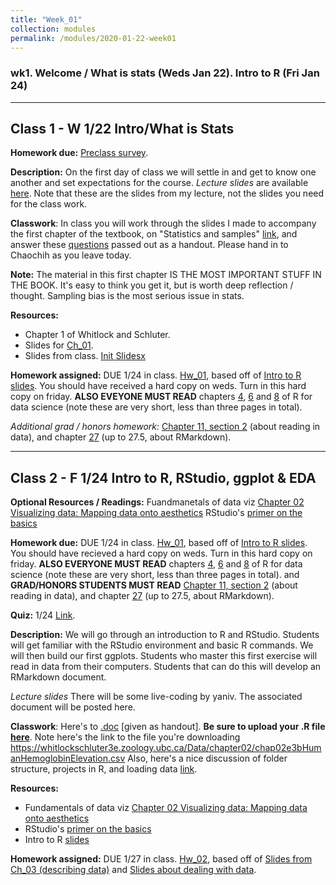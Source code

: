 ```yaml
---
title: "Week_01"
collection: modules
permalink: /modules/2020-01-22-week01
---
```


### wk1. Welcome / What is stats (Weds Jan 22). Intro to R (Fri Jan 24)

---

## Class 1 - W 1/22 Intro/What is Stats
**Homework due:** [Preclass survey](https://docs.google.com/forms/d/1b3ImrqCq41fqGlJkupdfaFnZQxu502GkTZ7YbqPixtc/).

**Description:** On the first day of class we will settle in and get to know one another and set expectations for the course.
*Lecture slides* are available [here](https://drive.google.com/open?id=1KQ6UgLPWQHPgIlfigzGF0eOeVHa2ifqf). Note that these are the slides from my lecture, not the slides you need for the class work.

**Classwork**: In class you will work through the slides I made to accompany the first chapter of the textbook, on "Statistics and samples" [link](https://drive.google.com/uc?export=download&id=10LoIiCXo_mQWX3FN8DprTFlH_yQJSaBb), and answer these [questions](https://drive.google.com/uc?export=download&id=0Bze1RelLJCQRMDlaNGZHcnZyR3FDTVlETGx6dlRXdDN2TDNz) passed out as a handout. Please hand in to Chaochih as you leave today.

**Note:** The material in this first chapter IS THE MOST IMPORTANT STUFF IN THE BOOK. It's easy to think you get it, but is worth deep reflection / thought. Sampling bias is the most serious issue in stats.

**Resources:**
- Chapter 1 of Whitlock and Schluter.
- Slides for [Ch_01](https://drive.google.com/uc?export=download&id=10LoIiCXo_mQWX3FN8DprTFlH_yQJSaBb).
- Slides from class. [Init Slidesx](https://drive.google.com/open?id=1KQ6UgLPWQHPgIlfigzGF0eOeVHa2ifqf)

**Homework assigned:**  DUE 1/24 in class. [Hw_01](https://drive.google.com/uc?export=download&id=0Bze1RelLJCQRbjREWmlaTDFYMEl5UWFRSkdWbWx6cTVEQTIw), based off of [Intro to R slides](https://drive.google.com/uc?export=download&id=1JbvarMPfxrP_P7WwqFRQIQJI7VaNNw9O). You should have received a hard copy on weds. Turn in this hard copy on friday. **ALSO EVEYONE MUST READ** chapters [4](https://r4ds.had.co.nz/workflow-basics.html), [6](https://r4ds.had.co.nz/workflow-scripts.html) and [8](https://r4ds.had.co.nz/workflow-projects.html) of R for data science (note these are very short, less than three pages in total).

*Additional grad / honors homework:* [Chapter 11, section 2](https://r4ds.had.co.nz/data-import.html#getting-started) (about reading in data), and chapter [27](https://r4ds.had.co.nz/r-markdown.html) (up to 27.5, about RMarkdown).

---

## Class 2 - F 1/24 Intro to R, RStudio, ggplot & EDA

**Optional Resources / Readings:** Fuandmanetals of data viz [Chapter 02 Visualizing data: Mapping data onto aesthetics](https://serialmentor.com/dataviz/aesthetic-mapping.html) RStudio's [primer on the basics](https://rstudio.cloud/learn/primers/1)

**Homework due:** DUE 1/24 in class. [Hw_01](https://drive.google.com/uc?export=download&id=0Bze1RelLJCQRbjREWmlaTDFYMEl5UWFRSkdWbWx6cTVEQTIw), based off of [Intro to R slides](https://drive.google.com/uc?export=download&id=1JbvarMPfxrP_P7WwqFRQIQJI7VaNNw9O). You should have recieved a hard copy on weds. Turn in this hard copy on friday. **ALSO EVERYONE MUST READ** chapters [4](https://r4ds.had.co.nz/workflow-basics.html), [6](https://r4ds.had.co.nz/workflow-scripts.html) and [8](https://r4ds.had.co.nz/workflow-projects.html) of R for data science (note these are very short, less than three pages in total). and **GRAD/HONORS STUDENTS MUST READ** [Chapter 11, section 2](https://r4ds.had.co.nz/data-import.html#getting-started) (about reading in data), and chapter [27](https://r4ds.had.co.nz/r-markdown.html) (up to 27.5, about RMarkdown).

**Quiz:** 1/24 [Link](https://canvas.umn.edu/courses/151855/quizzes/235700).

**Description:** We will go through an introduction to R and RStudio. Students will get familiar with the RStudio environment and basic R commands. We will then build our first ggplots. Students who master this first exercise will read in data from their computers. Students that can do this will develop an RMarkdown document.

*Lecture slides* There will be some live-coding by yaniv. The associated document will be posted here.

**Classwork**: Here's to [.doc](https://drive.google.com/open?id=1SmRSxv2A5RD2JyyKRgDMiCfB0MqI7TqN) [given as handout]. **Be sure to upload your .R file [here](https://canvas.umn.edu/courses/151855/assignments/994090)**.
Note here's the link to the file you're downloading  https://whitlockschluter3e.zoology.ubc.ca/Data/chapter02/chap02e3bHumanHemoglobinElevation.csv
Also, here's a nice discussion of folder structure, projects in R, and loading data [link](https://martinctc.github.io/blog/rstudio-projects-and-working-directories-a-beginner's-guide/).

**Resources:**
- Fundamentals of data viz [Chapter 02 Visualizing data: Mapping data onto aesthetics](https://serialmentor.com/dataviz/aesthetic-mapping.html)
- RStudio's [primer on the basics](https://rstudio.cloud/learn/primers/1)
- Intro to R [slides](https://drive.google.com/uc?export=download&id=1JbvarMPfxrP_P7WwqFRQIQJI7VaNNw9O)

**Homework assigned:**  DUE 1/27 in class. [Hw_02](https://drive.google.com/uc?export=download&id=0Bze1RelLJCQRdUNoYjRxQWVSTGVjMk9oTWhlUXB4NnhQMjdV), based off of [Slides from Ch_03 (describing data)](https://drive.google.com/uc?export=download&id=1Jc2R21KqvKaZjbl3j-V0X89e-Iy-aK87)  and [Slides about dealing with data](https://drive.google.com/uc?export=download&id=1PxsOljXIuhT_iAsUqpuajYPeZnmuUZZP).

